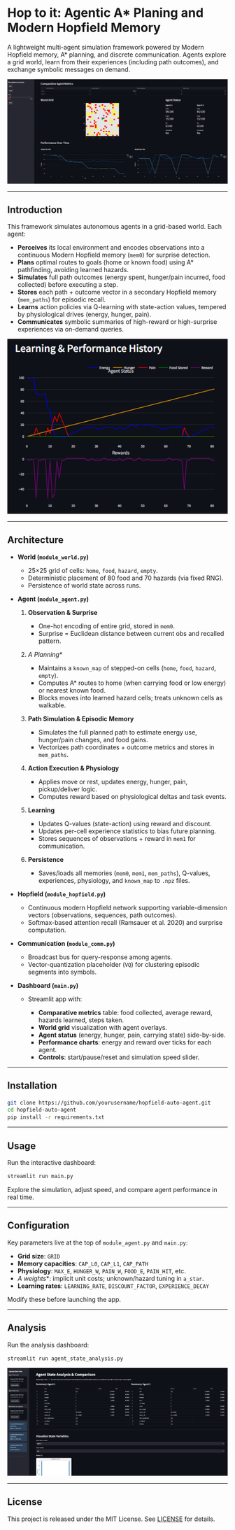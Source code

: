 # Hop to it: Agentic A* Planing and Modern Hopfield Memory

A lightweight multi-agent simulation framework powered by Modern Hopfield memory, A\* planning, and discrete communication. Agents explore a grid world, learn from their experiences (including path outcomes), and exchange symbolic messages on demand.

![App example](example-app.png)

---

## Introduction

This framework simulates autonomous agents in a grid-based world. Each agent:

* **Perceives** its local environment and encodes observations into a continuous Modern Hopfield memory (`mem0`) for surprise detection.
* **Plans** optimal routes to goals (home or known food) using A\* pathfinding, avoiding learned hazards.
* **Simulates** full path outcomes (energy spent, hunger/pain incurred, food collected) before executing a step.
* **Stores** each path + outcome vector in a secondary Hopfield memory (`mem_paths`) for episodic recall.
* **Learns** action policies via Q-learning with state-action values, tempered by physiological drives (energy, hunger, pain).
* **Communicates** symbolic summaries of high-reward or high-surprise experiences via on-demand queries.

![Agent learning history](example-learning.png)

---

## Architecture

* **World (`module_world.py`)**

  * 25×25 grid of cells: `home`, `food`, `hazard`, `empty`.
  * Deterministic placement of 80 food and 70 hazards (via fixed RNG).
  * Persistence of world state across runs.

* **Agent (`module_agent.py`)**

  1. **Observation & Surprise**

     * One-hot encoding of entire grid, stored in `mem0`.
     * Surprise = Euclidean distance between current obs and recalled pattern.
  2. **A* Planning*\*

     * Maintains a `known_map` of stepped-on cells (`home`, `food`, `hazard`, `empty`).
     * Computes A\* routes to home (when carrying food or low energy) or nearest known food.
     * Blocks moves into learned hazard cells; treats unknown cells as walkable.
  3. **Path Simulation & Episodic Memory**

     * Simulates the full planned path to estimate energy use, hunger/pain changes, and food gains.
     * Vectorizes path coordinates + outcome metrics and stores in `mem_paths`.
  4. **Action Execution & Physiology**

     * Applies move or rest, updates energy, hunger, pain, pickup/deliver logic.
     * Computes reward based on physiological deltas and task events.
  5. **Learning**

     * Updates Q-values (state-action) using reward and discount.
     * Updates per-cell experience statistics to bias future planning.
     * Stores sequences of observations + reward in `mem1` for communication.
  6. **Persistence**

     * Saves/loads all memories (`mem0`, `mem1`, `mem_paths`), Q-values, experiences, physiology, and `known_map` to `.npz` files.

* **Hopfield (`module_hopfield.py`)**

  * Continuous modern Hopfield network supporting variable-dimension vectors (observations, sequences, path outcomes).
  * Softmax-based attention recall (Ramsauer et al. 2020) and surprise computation.

* **Communication (`module_comm.py`)**

  * Broadcast bus for query-response among agents.
  * Vector-quantization placeholder (`VQ`) for clustering episodic segments into symbols.

* **Dashboard (`main.py`)**

  * Streamlit app with:

    * **Comparative metrics** table: food collected, average reward, hazards learned, steps taken.
    * **World grid** visualization with agent overlays.
    * **Agent status** (energy, hunger, pain, carrying state) side-by-side.
    * **Performance charts**: energy and reward over ticks for each agent.
    * **Controls**: start/pause/reset and simulation speed slider.

---

## Installation

```bash
git clone https://github.com/yourusername/hopfield-auto-agent.git
cd hopfield-auto-agent
pip install -r requirements.txt
```

---

## Usage

Run the interactive dashboard:

```bash
streamlit run main.py
```

Explore the simulation, adjust speed, and compare agent performance in real time.

---

## Configuration

Key parameters live at the top of `module_agent.py` and `main.py`:

* **Grid size**: `GRID`
* **Memory capacities**: `CAP_L0`, `CAP_L1`, `CAP_PATH`
* **Physiology**: `MAX_E`, `HUNGER_W`, `PAIN_W`, `FOOD_E`, `PAIN_HIT`, etc.
* **A* weights*\*: implicit unit costs; unknown/hazard tuning in `a_star`.
* **Learning rates**: `LEARNING_RATE`, `DISCOUNT_FACTOR`, `EXPERIENCE_DECAY`

Modify these before launching the app.

---


## Analysis

Run the analysis dashboard:

```bash
streamlit run agent_state_analysis.py
```

![Analysis example](example-agent-analysis-main.png)

---

## License

This project is released under the MIT License. See [LICENSE](LICENSE) for details.
